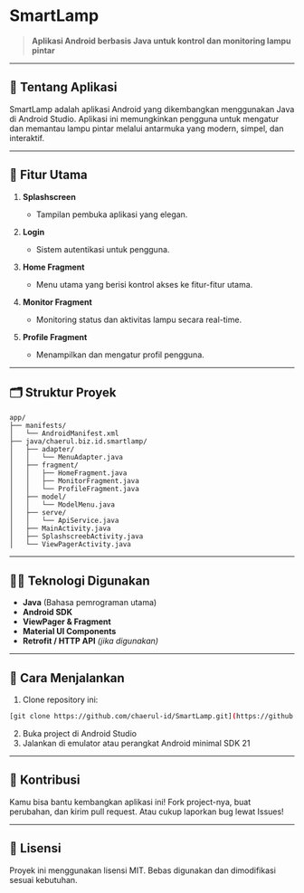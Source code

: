 # SmartLamp

> **Aplikasi Android berbasis Java untuk kontrol dan monitoring lampu pintar**

---

## 📘 Tentang Aplikasi

SmartLamp adalah aplikasi Android yang dikembangkan menggunakan Java di Android Studio. Aplikasi ini memungkinkan pengguna untuk mengatur dan memantau lampu pintar melalui antarmuka yang modern, simpel, dan interaktif.

---

## 📌 Fitur Utama

1. **Splashscreen**

   * Tampilan pembuka aplikasi yang elegan.

2. **Login**

   * Sistem autentikasi untuk pengguna.

3. **Home Fragment**

   * Menu utama yang berisi kontrol akses ke fitur-fitur utama.

4. **Monitor Fragment**

   * Monitoring status dan aktivitas lampu secara real-time.

5. **Profile Fragment**

   * Menampilkan dan mengatur profil pengguna.

---

## 🗂️ Struktur Proyek

```
app/
├── manifests/
│   └── AndroidManifest.xml
├── java/chaerul.biz.id.smartlamp/
│   ├── adapter/
│   │   └── MenuAdapter.java
│   ├── fragment/
│   │   ├── HomeFragment.java
│   │   ├── MonitorFragment.java
│   │   └── ProfileFragment.java
│   ├── model/
│   │   └── ModelMenu.java
│   ├── serve/
│   │   └── ApiService.java
│   ├── MainActivity.java
│   ├── SplashscreebActivity.java
│   └── ViewPagerActivity.java
```

---

## 🧑‍💻 Teknologi Digunakan

* **Java** (Bahasa pemrograman utama)
* **Android SDK**
* **ViewPager & Fragment**
* **Material UI Components**
* **Retrofit / HTTP API** *(jika digunakan)*

---

## 🔧 Cara Menjalankan

1. Clone repository ini:

```bash
[git clone https://github.com/chaerul-id/SmartLamp.git](https://github.com/chaerul24/smartlamp_esp_android)
```

2. Buka project di Android Studio
3. Jalankan di emulator atau perangkat Android minimal SDK 21

---


## 🤝 Kontribusi

Kamu bisa bantu kembangkan aplikasi ini! Fork project-nya, buat perubahan, dan kirim pull request. Atau cukup laporkan bug lewat Issues!

---

## 📄 Lisensi

Proyek ini menggunakan lisensi MIT. Bebas digunakan dan dimodifikasi sesuai kebutuhan.
